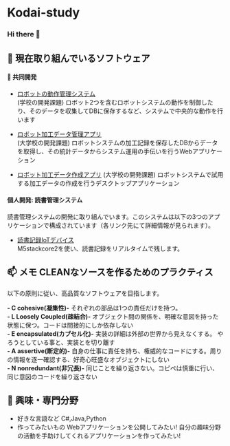 # Kodai-study
### Hi there 👋

## 🚀 __現在取り組んでいるソフトウェア__

#### 👯 共同開発   

- [ロボットの動作管理システム](https://github.com/Kodai-study/Automatic-Additional-Machinning-System)  
  (学校の開発課題) ロボット2つを含むロボットシステムの動作を制御したり、そのデータを収集してDBに保存するなど、システムで中央的な動作を行います

- [ロボット加工データ管理アプリ](https://github.com/Kodai-study/webApp)  
  (大学校の開発課題) ロボットシステムの加工記録を保存したDBからデータを取得し、その統計データからシステム運用の手伝いを行うWebアプリケーション

- [ロボット加工データ作成アプリ](https://github.com/Kodai-study/Processing_Data_Crafter)
  (大学校の開発課題) ロボットシステムで試用する加工データの作成を行うデスクトップアプリケーション


#### 個人開発: 読書管理システム
読書管理システムの開発に取り組んでいます。このシステムは以下の3つのアプリケーションで構成されています（各リンク先にて詳細情報が見られます）。

- [読書記録IoTデバイス](https://github.com/Kodai-study/core2)  
  M5stackcore2を使い、読書記録をリアルタイムで残します。
  
## 📫 メモ CLEANなソースを作るためのプラクティス  
以下の原則に従い、高品質なソフトウェアを目指します。

__- C  cohesive(凝集性)-__  それぞれの部品は1つの責任だけを持つ。  
__- L Loosely Coupled(疎結合)-__  オブジェクト間の関係を、明確な意図を持った状態に保つ。コードは間接的にしか依存しない  
__- E  encapsulated(カプセル化)-__  実装の詳細は外部の世界から見えなくする。 やろうとしている事と、実装とを切り離す  
__- A  assertive(断定的)-__  自身の仕事に責任を持ち、権威的なコードにする。周りの情報を逐一確認する、好奇心旺盛なオブジェクトにしない  
__- N  nonredundant(非冗長)-__  同じことを繰り返さない。コピペは慎重に行い、同じ意図のコードを繰り返さない

## 🌱 興味・専門分野
- 好きな言語など  C#,Java,Python
- 作ってみたいもの  Webアプリケーションを公開してみたい! 自分の趣味分野の活動を手助けしてくれるアプリケーションを作ってみたい!
<!--
**Kodai-study/Kodai-study** is a ✨ _special_ ✨ repository because its `README.md` (this file) appears on your GitHub profile.

Here are some ideas to get you started:

- 🔭 I’m currently working on ...
- 🌱 I’m currently learning ...
- 👯 I’m looking to collaborate on ...
- 🤔 I’m looking for help with ...
- 💬 Ask me about ...
- 📫 How to reach me: ...
- 😄 Pronouns: ...
- ⚡ Fun fact: ...
-->
